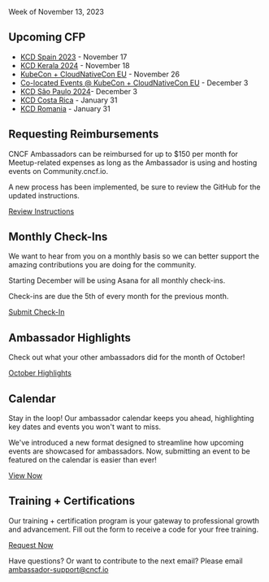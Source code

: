 Week of November 13, 2023

## Upcoming CFP

- [KCD Spain 2023](https://kcd.smapply.io/prog/kcd_spain_2023/?utm_source=hs_email&utm_medium=email&_hsenc=p2ANqtz-9I7ZqPwRb_ILvegYZIpJp04lxK_uxBoOHIUb_56mcs-NtPAlf-vEnObHIAqPDS2u_tInaD) - November 17
- [KCD Kerala 2024](https://kcd.smapply.io/prog/kcd_kerala_2024_cfp/?utm_source=hs_email&utm_medium=email&_hsenc=p2ANqtz-9I7ZqPwRb_ILvegYZIpJp04lxK_uxBoOHIUb_56mcs-NtPAlf-vEnObHIAqPDS2u_tInaD) - November 18
- [KubeCon + CloudNativeCon EU](https://events.linuxfoundation.org/kubecon-cloudnativecon-europe/program/cfp/?utm_source=hs_email&utm_medium=email&_hsenc=p2ANqtz-9I7ZqPwRb_ILvegYZIpJp04lxK_uxBoOHIUb_56mcs-NtPAlf-vEnObHIAqPDS2u_tInaD#submit-your-talk) - November 26
- [Co-located Events @ KubeCon + CloudNativeCon EU](https://sessionize.com/kccnc-eu-co-located-24?utm_source=hs_email&utm_medium=email&_hsenc=p2ANqtz-9I7ZqPwRb_ILvegYZIpJp04lxK_uxBoOHIUb_56mcs-NtPAlf-vEnObHIAqPDS2u_tInaD) - December 3
- [KCD São Paulo 2024](https://sessionize.com/kccnc-eu-co-located-24?utm_source=hs_email&utm_medium=email&_hsenc=p2ANqtz-9I7ZqPwRb_ILvegYZIpJp04lxK_uxBoOHIUb_56mcs-NtPAlf-vEnObHIAqPDS2u_tInaD)- December 3
- [KCD Costa Rica](https://sessionize.com/kubernetes-community-day-costa-rica-2024?utm_source=hs_email&utm_medium=email&_hsenc=p2ANqtz-9I7ZqPwRb_ILvegYZIpJp04lxK_uxBoOHIUb_56mcs-NtPAlf-vEnObHIAqPDS2u_tInaD) - January 31
- [KCD Romania](https://sessionize.com/kcd-romania-2024?utm_source=hs_email&utm_medium=email&_hsenc=p2ANqtz-9I7ZqPwRb_ILvegYZIpJp04lxK_uxBoOHIUb_56mcs-NtPAlf-vEnObHIAqPDS2u_tInaD) - January 31


## Requesting Reimbursements
CNCF Ambassadors can be reimbursed for up to $150 per month for Meetup-related expenses as long as the Ambassador is using and hosting events on Community.cncf.io.

A new process has been implemented, be sure to review the GitHub for the updated instructions. 

[Review Instructions](https://github.com/cncf/ambassadors/blob/main/2.0/Reimbursements_Meetup.md?utm_source=hs_email&utm_medium=email&_hsenc=p2ANqtz-9I7ZqPwRb_ILvegYZIpJp04lxK_uxBoOHIUb_56mcs-NtPAlf-vEnObHIAqPDS2u_tInaD)

## Monthly Check-Ins
We want to hear from you on a monthly basis so we can better support the amazing contributions you are doing for the community. 

Starting December will be using Asana for all monthly check-ins. 

Check-ins are due the 5th of every month for the previous month.

[Submit Check-In](https://form.asana.com/?k=5ppHO7iTxPS014O13BcdhQ&d=9283783873717&utm_source=hs_email&utm_medium=email&_hsenc=p2ANqtz-9I7ZqPwRb_ILvegYZIpJp04lxK_uxBoOHIUb_56mcs-NtPAlf-vEnObHIAqPDS2u_tInaD)


## Ambassador Highlights
Check out what your other ambassadors did for the month of October! 

[October Highlights](https://docs.google.com/spreadsheets/u/1/d/1z7gf0YwrO-wN-eByHETeEhJAA1ZVVxB4Uaff8RQMh94/edit?utm_source=hs_email&utm_medium=email&_hsenc=p2ANqtz-9I7ZqPwRb_ILvegYZIpJp04lxK_uxBoOHIUb_56mcs-NtPAlf-vEnObHIAqPDS2u_tInaD#gid=918073248)


## Calendar 
Stay in the loop! Our ambassador calendar keeps you ahead, highlighting key dates and events you won't want to miss.

We've introduced a new format designed to streamline how upcoming events are showcased for ambassadors. Now, submitting an event to be featured on the calendar is easier than ever! 

[View Now](https://www.cncf.io/people/ambassadors/calendar/)


## Training + Certifications
Our training + certification program is your gateway to professional growth and advancement. Fill out the form to receive a code for your free training.

[Request Now](https://form.asana.com/?k=MZvmiaLn7drvruAwUMatdg&d=9283783873717&utm_source=hs_email&utm_medium=email&_hsenc=p2ANqtz-9I7ZqPwRb_ILvegYZIpJp04lxK_uxBoOHIUb_56mcs-NtPAlf-vEnObHIAqPDS2u_tInaD)


Have questions? Or want to contribute to the next email? Please email [ambassador-support@cncf.io](ambassador-support@cncf.io)


